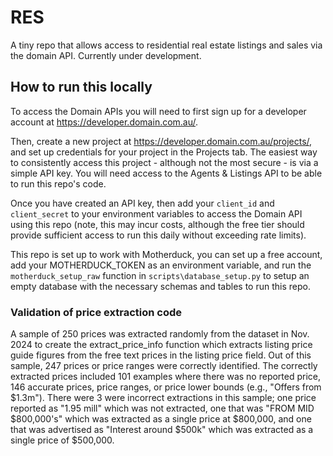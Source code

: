 # RES
A tiny repo that allows access to residential real estate listings and sales via the domain API. Currently under development. 

## How to run this locally
To access the Domain APIs you will need to first sign up for a developer account at https://developer.domain.com.au/.

Then, create a new project at https://developer.domain.com.au/projects/,  and set up credentials for your project in the Projects tab. The easiest way to consistently access this project - although not the most secure - is via a simple API key. You will need access to the Agents & Listings API to be able to run this repo's code.

Once you have created an API key, then add your `client_id` and `client_secret` to your environment variables to access the Domain API using this repo (note, this may incur costs, although the free tier should provide sufficient access to run this daily without exceeding rate limits).

This repo is set up to work with Motherduck, you can set up a free account, add your MOTHERDUCK_TOKEN as an environment variable, and run the `motherduck_setup_raw` function in `scripts\database_setup.py` to setup an empty database with the necessary schemas and tables to run this repo.

### Validation of price extraction code
A sample of 250 prices was extracted randomly from the dataset in Nov. 2024 to create the extract_price_info function which extracts listing price guide figures from the free text prices in the listing price field. Out of this sample, 247 prices or price ranges were correctly identified. The correctly extracted prices included 101 examples where there was no reported price, 146 accurate prices, price ranges, or price lower bounds (e.g., "Offers from $1.3m"). There were 3 were incorrect extractions in this sample; one price reported as "1.95 mill" which was not extracted, one that was  "FROM MID $800,000's" which was extracted as a single price at $800,000, and one that was advertised as "Interest around $500k" which was extracted as a single price of $500,000.
